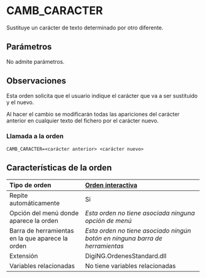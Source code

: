 # CAMB\_CARACTER

Sustituye un carácter de texto determinado por otro diferente.

## Parámetros

No admite parámetros.

## Observaciones

Esta orden solicita que el usuario indique el carácter que va a ser sustituido y el nuevo.

Al hacer el cambio se modificarán todas las apariciones del carácter anterior en cualquier texto del fichero por el carácter nuevo.

### Llamada a la orden

`CAMB_CARACTER=<carácter anterior> <carácter nuevo>`

## Características de la orden

| Tipo de orden | [Orden interactiva]() |
| :--- | :--- |
| Repite automáticamente | Si |
| Opción del menú donde aparece la orden | _Esta orden no tiene asociada ninguna opción de menú_ |
| Barra de herramientas en la que aparece la orden | _Esta orden no tiene asociado ningún botón en ninguna barra de herramientas_ |
| Extensión | DigiNG.OrdenesStandard.dll |
| Variables relacionadas | No tiene variables relacionadas |

